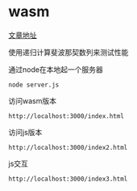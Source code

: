 # wasm

[文章地址](https://www.zizheng.life/article/bc576dfd-53f2-428b-b748-7989b46ccf09)

使用递归计算斐波那契数列来测试性能  

通过node在本地起一个服务器
```shell
node server.js
```

访问wasm版本
```text
http://localhost:3000/index.html
```

访问js版本
```text
http://localhost:3000/index2.html
```

js交互
```text
http://localhost:3000/index3.html
```